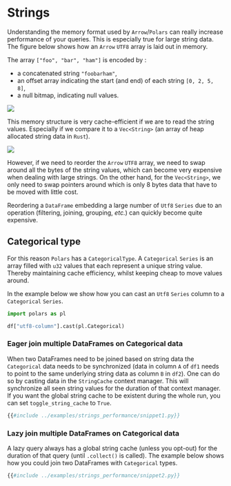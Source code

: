 # Strings

Understanding the memory format used by `Arrow`/`Polars` can really increase performance of your queries.
This is especially true for large string data.
The figure below shows how an `Arrow` `UTF8` array is laid out in memory.

The array `["foo", "bar", "ham"]` is encoded by :

  * a concatenated string `"foobarham"`,
  * an offset array indicating the start (and end) of each string `[0, 2, 5, 8]`,
  * a null bitmap, indicating null values.

![](https://raw.githubusercontent.com/ritchie46/static/master/polars/arrow-string.svg)

This memory structure is very cache-efficient if we are to read the string values.
Especially if we compare it to a `Vec<String>` (an array of heap allocated string data in `Rust`).

![](https://raw.githubusercontent.com/ritchie46/static/master/polars/pandas-string.svg)

However, if we need to reorder the `Arrow` `UTF8` array, we need to swap around all the bytes of the string values, which can become very expensive when dealing with large strings.
On the other hand, for the `Vec<String>`, we only need to swap pointers around which is only 8 bytes data that have to be moved with little cost.

Reordering a `DataFrame` embedding a large number of `Utf8` `Series` due to an operation (filtering, joining, grouping, *etc.*) can quickly become quite expensive.

## Categorical type

For this reason `Polars` has a `CategoricalType`. A `Categorical` `Series` is an array filled with `u32` values that each represent a unique string value.
Thereby maintaining cache efficiency, whilst keeping cheap to move values around.

In the example below we show how you can cast an `Utf8` `Series` column to a `Categorical` `Series`.

```python
import polars as pl

df["utf8-column"].cast(pl.Categorical)
```

### Eager join multiple DataFrames on Categorical data

When two DataFrames need to be joined based on string data the `Categorical` data needs to be synchronized (data in column `A` of `df1` needs to point to the same underlying string data as column `B` in `df2`).
One can do so by casting data in the `StringCache` context manager.
This will synchronize all seen string values for the duration of that context manager.
If you want the global string cache to be existent during the whole run, you can set `toggle_string_cache` to `True`.

```python
{{#include ../examples/strings_performance/snippet1.py}}
```

### Lazy join multiple DataFrames on Categorical data

A lazy query always has a global string cache (unless you opt-out) for the duration of that query (until `.collect()` is called).
The example below shows how you could join two DataFrames with `Categorical` types.

```python
{{#include ../examples/strings_performance/snippet2.py}}
```
